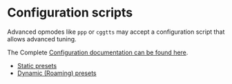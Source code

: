 Configuration scripts
=====================

Advanced opmodes like `ppp` or `cggtts` may accept a configuration script
that allows advanced tuning.

The Complete [Configuration documentation can be found here](https://github.com/rtk-rs).

- [Static presets](./Static)
- [Dynamic (Roaming) presets](./Dynamic)
